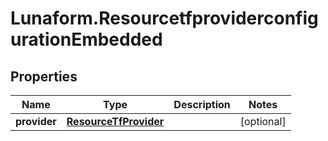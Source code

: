 # Lunaform.ResourcetfproviderconfigurationEmbedded

## Properties
Name | Type | Description | Notes
------------ | ------------- | ------------- | -------------
**provider** | [**ResourceTfProvider**](ResourceTfProvider.md) |  | [optional] 


